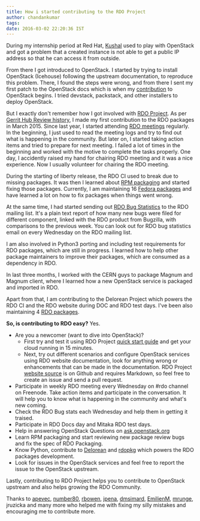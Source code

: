 ```yaml
---
title: How i started contributing to the RDO Project
author: chandankumar
tags: 
date: 2016-03-02 22:20:36 IST
---
```


During my internship period at Red Hat, [Kushal](https://kushaldas.in/) used to play with OpenStack and got a problem that a created instance is not able to get a public IP address so that he can access it from outside.

From there I got introduced to OpenStack. I started by trying to install OpenStack (Icehouse) following the upstream documentation, to reproduce this problem.
There, I found the steps were wrong, and from there I sent my first patch to the OpenStack docs which is when my [contribution](http://stackalytics.com/report/users/chandankumar-093047) to OpenStack begins.
I tried devstack, packstack, and other installers to deploy OpenStack.

But I exactly don't remember how I got involved with [RDO Project](https://www.rdoproject.org/). As per [Gerrit Hub Review history](https://review.gerrithub.io/#/q/owner:chkumar246%2540gmail.com+status:merged),
I made my first contribution to the RDO packages in March 2015. Since last year, I started attending [RDO meetings](https://www.rdoproject.org/community/community-meeting) regularly.
In the beginning, I just used to read the meeting logs and try to find out what is happening in the community.
But later on, I started taking action items and tried to prepare for next meeting. 
I failed a lot of times in the beginning and worked with the motive to complete the tasks properly.
One day, I accidently raised my hand for chairing RDO meeting and it was a nice experience.
Now I usually volunteer for chairing the RDO meeting.

During the starting of liberty release, the RDO CI used to break due to missing packages. It was then I learned about [RPM packaging](https://www.rdoproject.org/packaging/rdo-packaging.html) and started fixing those packages. Currently, I am maintaining 16 [Fedora packages](https://admin.fedoraproject.org/pkgdb/packager/chandankumar/) and have learned a lot on how to fix packages when things went wrong.

At the same time, I had started sending out [RDO Bug Statistics](https://www.redhat.com/archives/rdo-list/2016-March/msg00004.html) to the RDO mailing list. It's a plain text report of how many new bugs were filed for different component, linked with the RDO product from Bugzilla, with comparisons to the previous week. You can look out for RDO bug statistics email on every Wednesday on the RDO mailing list.

I am also involved in Python3 porting and including test requirements for RDO packages, which are still in progress. I learned how to help other package maintainers to improve their packages, which are consumed as a dependency in RDO.

In last three months, I worked with the CERN guys to package Magnum and Magnum client, where I learned how a new OpenStack service is packaged and imported in RDO.

Apart from that, I am contributing to the Delorean Project which powers the RDO CI and the RDO website during DOC and RDO test days. I've been also maintaining 4 [RDO packages](https://github.com/redhat-openstack/rdoinfo/blob/master/rdo.yml).

**So, is contributing to RDO easy?**
Yes.

* Are you a newcomer (want to dive into OpenStack)?
    - First try and test it using RDO Project [quick start guide](https://www.rdoproject.org/install/quickstart/) and get your cloud running in 15 minutes.
    - Next, try out different scenarios and configure OpenStack services using RDO website documentation, look for anything wrong or enhancements that can be made in the documentation.
      RDO Project [website source](https://github.com/redhat-openstack/website) is on Github and requires Markdown, so feel free to create an issue and send a pull request.
* Participate in weekly RDO meeting every Wednesday on #rdo channel on Freenode. Take action items and participate in the conversation. It will help you to know what is happening in the community and what's new coming.
* Check the RDO Bug stats each Wednesday and help them in getting it traised.
* Participate in RDO Docs day and Mitaka RDO test days.
* Help in answering OpenStack Questions on [ask.openstack.org](https:ask.openstack.org)
* Learn RPM packaging and start reviewing new package review bugs and fix the spec of RDO Packaging.
* Know Python, contribute to [Delorean](https://github.com/openstack-packages/delorean) and [rdopkg](https://github.com/redhat-openstack/rdopkg) which powers the RDO packages development.
* Look for issues in the OpenStack services and feel free to report the issue to the OpenStack upstream.

Lastly, contributing to RDO Project helps you to contribute to OpenStack upstream and also helps growing the RDO Community.

Thanks to [apevec](https://twitter.com/apevec_), [number80](https://twitter.com/hguemar), [rbowen](https://twitter.com/rbowen), [jpena](https://twitter.com/fj_pena), [dmsimard](https://twitter.com/dmsimard), [EmilienM](https://twitter.com/EmilienMacchi), [mrunge](https://twitter.com/matrunge), jruzicka and many more who helped me with fixing my silly mistakes and encouraging me to contribute more.
